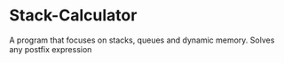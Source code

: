 # Stack-Calculator
A program that focuses on stacks, queues and dynamic memory. Solves any postfix expression 
